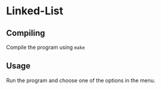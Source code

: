 # Linked-List

## Compiling
Compile the program using `make`

## Usage
Run the program and choose one of the options in the menu.
